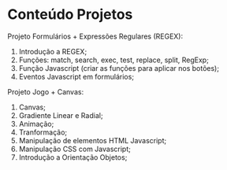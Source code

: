 # Conteúdo Projetos

Projeto Formulários + Expressões Regulares (REGEX):
  1. Introdução a REGEX;
  2. Funções: match, search, exec, test, replace, split, RegExp;
  3. Função Javascript (criar as funções para aplicar nos botões);
  4. Eventos Javascript em formulários;

Projeto Jogo + Canvas:
  1. Canvas;
  2. Gradiente Linear e Radial;
  3. Animação;
  4. Tranformação;
  5. Manipulação de elementos HTML Javascript;
  6. Manipulação CSS com Javascript;
  7. Introdução a Orientação Objetos;
